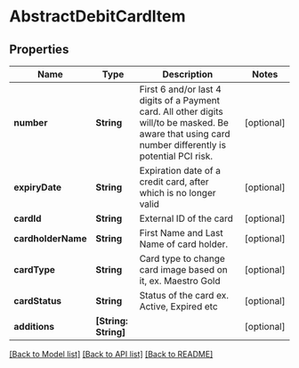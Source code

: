 # AbstractDebitCardItem

## Properties
Name | Type | Description | Notes
------------ | ------------- | ------------- | -------------
**number** | **String** | First 6 and/or last 4 digits of a Payment card. All other digits will/to be masked. Be aware that using card number differently is potential PCI risk. | [optional] 
**expiryDate** | **String** | Expiration date of a credit card, after which is no longer valid | [optional] 
**cardId** | **String** | External ID of the card | [optional] 
**cardholderName** | **String** | First Name and Last Name of card holder. | [optional] 
**cardType** | **String** | Card type to change card image based on it, ex. Maestro Gold | [optional] 
**cardStatus** | **String** | Status of the card ex. Active, Expired etc | [optional] 
**additions** | **[String: String]** |  | [optional] 

[[Back to Model list]](../README.md#documentation-for-models) [[Back to API list]](../README.md#documentation-for-api-endpoints) [[Back to README]](../README.md)

